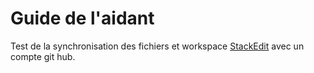 # Guide de l'aidant
Test de la synchronisation des fichiers et workspace [StackEdit](https://stackedit.io) avec un compte git hub.
